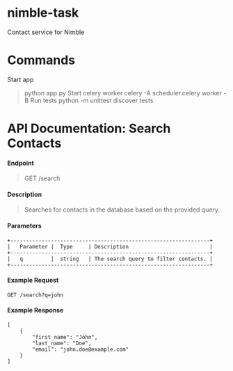 # nimble-task
Contact service for Nimble

# Commands
Start app
> python app.py
Start celery worker
> celery -A scheduler.celery worker -B
Run tests
> python -m unittest discover tests

# API Documentation: Search Contacts
#### Endpoint
> GET /search

#### Description
> Searches for contacts in the database based on the provided query.

#### Parameters
```
+----------------------------------------------------------------+
|   Parameter |  Type     | Description                          |
+----------------------------------------------------------------+
|   q         |  string   | The search query to filter contacts. |
+----------------------------------------------------------------+
```

#### Example Request
```
GET /search?q=john
```

#### Example Response
```
[
    {
        "first_name": "John",
        "last_name": "Doe",
        "email": "john.doe@example.com"
    }
]
```